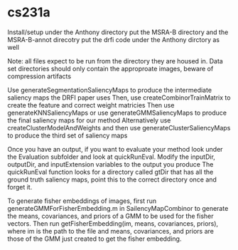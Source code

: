 # cs231a

Install/setup
under the Anthony directory put the MSRA-B directory and the MSRA-B-annot direcotry
put the drfi code under the Anthony dirctory as well

Note: all files expect to be run from the directory they are housed in.
Data set directories should only contain the approproate images, beware of compression artifacts

Use generateSegmentationSaliencyMaps to produce the intermediate saliency maps the DRFI paper uses
Then, use createCombinorTrainMatrix to create the feature and correct weight matricies
Then use generateKNNSaliencyMaps or use generateGMMSaliencyMaps to produce the final saliency maps for our method
Alternatively use createClusterModelAndWeights and then use generateClusterSaliencyMaps to produce the third set of saliency maps

Once you have an output, if you want to evaluate your method look under the Evaluation subfolder and look at quickRunEval.  Modify the inputDir, outputDir, and inputExtension variables to the output you produce
The quickRunEval function looks for a directory called gtDir that has all the ground truth saliency maps, point this to the correct directory once and forget it.

To generate fisher embeddings of images, first run generateGMMForFisherEmbedding.m in SailencyMapCombinor to generate the means, covariances, and priors of a GMM to be used for the fisher vectors.  Then run getFisherEmbedding(im, means, covariances, priors), where im is the path to the file and means, covariances, and priors are those of the GMM just created to get the fisher embedding.


